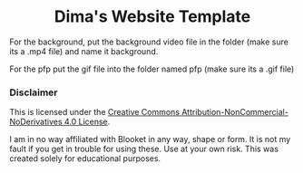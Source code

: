 <h1 align="center">
  Dima's Website Template
  <br>
</h1>

For the background, put the background video file in the folder (make sure its a .mp4 file) and name it background.

For the pfp put the gif file into the folder named pfp (make sure its a .gif file)

### Disclaimer

This is licensed under the [Creative Commons Attribution-NonCommercial-NoDerivatives 4.0 License](https://creativecommons.org/licenses/by-nc-nd/4.0/).

I am in no way affiliated with Blooket in any way, shape or form. It is not my fault if you get in trouble for using these. Use at your own risk. This was created solely for educational purposes.
